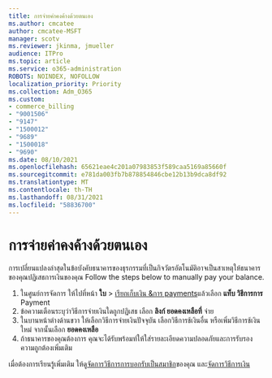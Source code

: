 ```yaml
---
title: การจ่ายค่าคงค้างด้วยตนเอง
ms.author: cmcatee
author: cmcatee-MSFT
manager: scotv
ms.reviewer: jkinma, jmueller
audience: ITPro
ms.topic: article
ms.service: o365-administration
ROBOTS: NOINDEX, NOFOLLOW
localization_priority: Priority
ms.collection: Adm_O365
ms.custom:
- commerce_billing
- "9001506"
- "9147"
- "1500012"
- "9689"
- "1500018"
- "9690"
ms.date: 08/10/2021
ms.openlocfilehash: 65621eae4c201a07983853f589caa5169a85660f
ms.sourcegitcommit: e781da003fb7b878854846cbe12b13b9dca8df92
ms.translationtype: MT
ms.contentlocale: th-TH
ms.lasthandoff: 08/31/2021
ms.locfileid: "58836700"
---
```

# <a name="manually-pay-an-outstanding-balance"></a>การจ่ายค่าคงค้างด้วยตนเอง

การเปลี่ยนแปลงล่าสุดในข้อบังคับธนาคารของธุรกรรมที่เป็นกิจวัตรอัตโนมัติอาจเป็นสาเหตุให้ธนาคารของคุณปฏิเสธการเงินของคุณ Follow the steps below to manually pay your balance.

1. ในศูนย์การจัดการ ให้ไปที่หน้า **ใบ**  >  [เรียกเก็บเงิน &การ payments](https://go.microsoft.com/fwlink/p/?linkid=2018806)แล้วเลือก **แท็บ วิธีการการ** Payment
2. ข้อความเตือนระบุว่าวิธีการจ่ายเงินใดถูกปฏิเสธ เลือก **ลิงก์ ยอดคงเหลือที่** จ่าย
3. ในบานหน้าต่างด้านขวา ให้เลือกวิธีการจ่ายเงินปัจจุบัน เลือกวิธีการช้เงินอื่น หรือเพิ่มวิธีการช้เงินใหม่ จากนั้นเลือก **ยอดคงเหลือ**
4. ถ้าธนาคารของคุณต้องการ คุณจะได้รับพร้อมท์ให้ใส่รายละเอียดความปลอดภัยและการรับรองความถูกต้องเพิ่มเติม

เมื่อต้องการเรียนรู้เพิ่มเติม ให้ดู[จัดการวิธีการการบอกรับเป็นสมาชิก](https://docs.microsoft.com/microsoft-365/commerce/billing-and-payments/manage-payment-methods)ของคุณ และ[จัดการวิธีการเงิน](https://docs.microsoft.com/microsoft-365/commerce/billing-and-payments/pay-for-your-subscription)
